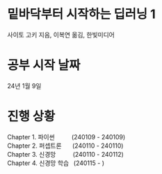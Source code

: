 # 밑바닥부터 시작하는 딥러닝 1
사이토 고키 지음, 이복연 옮김, 한빛미디어  

# 공부 시작 날짜
24년 1월 9일  

# 진행 상황
Chapter 1. 파이썬 &ensp;&ensp;&ensp;&ensp;&ensp;(240109 - 240109)  
Chapter 2. 퍼셉트론 &ensp;&ensp;&ensp;(240110 - 240110)  
Chapter 3. 신경망 &ensp;&ensp;&ensp;&ensp;&ensp;(240110 - 240112)  
Chapter 4. 신경망 학습 &ensp;(240115 - )
